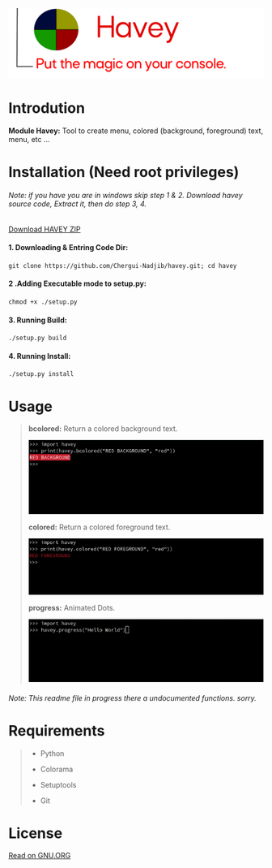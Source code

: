 ![img](img/logo.png "Logo")

# Introdution

__Module Havey:__ Tool to create menu, colored (background, foreground) text, menu, etc ...

# Installation (Need root privileges)
###### Note: if you have you are in windows skip step 1 & 2. Download havey source code, Extract it, then do step 3, 4.
[Download HAVEY ZIP](https://github.com/Chergui-Nadjib/havey/archive/main.zip)
#### 1. Downloading & Entring Code Dir:
    git clone https://github.com/Chergui-Nadjib/havey.git; cd havey
#### 2 .Adding Executable mode to setup.py:
    chmod +x ./setup.py
#### 3. Running Build:
    ./setup.py build
#### 4. Running Install:
    ./setup.py install

# Usage

> __bcolored:__ Return a colored background text.
>
> ![img](img/redback.png "redback")
> 
> __colored:__ Return a colored foreground text.
> 
> ![img](img/redfore.png "redfore")
> 
> __progress:__ Animated Dots.
> 
> ![img](img/progress.gif "progress")

###### Note: This readme file in progress there a undocumented functions. sorry.

# Requirements
> - Python
>
> - Colorama
>
> - Setuptools
> 
> - Git

# License

[Read on GNU.ORG](https://www.gnu.org/licenses/gpl-3.0.txt)
